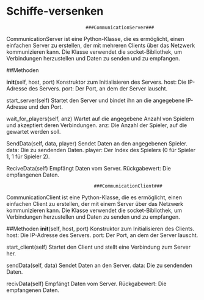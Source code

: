 # Schiffe-versenken

                                 ###CommunicationServer###
CommunicationServer ist eine Python-Klasse, die es ermöglicht, einen einfachen Server zu 
erstellen, der mit mehreren Clients über das Netzwerk kommunizieren kann. Die Klasse verwendet 
die socket-Bibliothek, um Verbindungen herzustellen und Daten zu senden und zu empfangen.

##Methoden

__init__(self, host, port)
Konstruktor zum Initialisieren des Servers.
host: Die IP-Adresse des Servers.
port: Der Port, an dem der Server lauscht.

start_server(self)
Startet den Server und bindet ihn an die angegebene IP-Adresse und den Port.

wait_for_players(self, anz)
Wartet auf die angegebene Anzahl von Spielern und akzeptiert deren Verbindungen.
anz: Die Anzahl der Spieler, auf die gewartet werden soll.

SendData(self, data, player)
Sendet Daten an den angegebenen Spieler.
data: Die zu sendenden Daten.
player: Der Index des Spielers (0 für Spieler 1, 1 für Spieler 2).

ReciveData(self)
Empfängt Daten vom Server.
Rückgabewert: Die empfangenen Daten.



                                    ###CommunicationClient###
CommunicationClient ist eine Python-Klasse, die es ermöglicht, einen einfachen Client zu 
erstellen, der mit einem Server über das Netzwerk kommunizieren kann. Die Klasse verwendet 
die socket-Bibliothek, um Verbindungen herzustellen und Daten zu senden und zu empfangen.

##Methoden
__init__(self, host, port)
Konstruktor zum Initialisieren des Clients.
host: Die IP-Adresse des Servers.
port: Der Port, an dem der Server lauscht.

start_client(self)
Startet den Client und stellt eine Verbindung zum Server her.

sendData(self, data)
Sendet Daten an den Server.
data: Die zu sendenden Daten.

recivData(self)
Empfängt Daten vom Server.
Rückgabewert: Die empfangenen Daten.